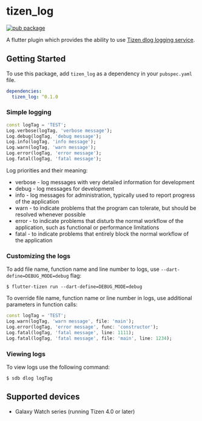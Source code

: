 # tizen_log

[![pub package](https://img.shields.io/pub/v/tizen_log.svg)](https://pub.dev/packages/tizen_log)

A flutter plugin which provides the ability to use [Tizen dlog logging service](https://docs.tizen.org/application/native/guides/error/system-logs/).

## Getting Started

To use this package, add `tizen_log` as a dependency in your `pubspec.yaml` file.

```yaml
dependencies:
  tizen_log: ^0.1.0
```

### Simple logging

```dart
const logTag = 'TEST';
Log.verbose(logTag, 'verbose message');
Log.debug(logTag, 'debug message');
Log.info(logTag, 'info message');
Log.warn(logTag, 'warn message');
Log.error(logTag, 'error message');
Log.fatal(logTag, 'fatal message');
```

Log priorities and their meaning:
- verbose - log messages with very detailed information for development
- debug - log messages for development
- info - log messages for administration, typically used to report progress of the application
- warn - to indicate problems that the program can tolerate, but should be resolved whenever possible
- error - to indicate problems that disturb the normal workflow of the application, such as functional or performance limitations
- fatal - to indicate problems that entirely block the normal workflow of the application

### Customizing the logs

To add file name, function name and line number to logs, use `--dart-define=DEBUG_MODE=debug` flag:

```console
$ flutter-tizen run --dart-define=DEBUG_MODE=debug
```

To override file name, function name or line number in logs, use additional parameters in function calls:

```dart
const logTag = 'TEST';
Log.warn(logTag, 'warn message', file: 'main');
Log.error(logTag, 'error message', func: 'constructor');
Log.fatal(logTag, 'fatal message', line: 1111);
Log.fatal(logTag, 'fatal message', file: 'main', line: 1234);
```

### Viewing logs

To view logs use the following command:

```console
$ sdb dlog logTag
```

## Supported devices

- Galaxy Watch series (running Tizen 4.0 or later)
